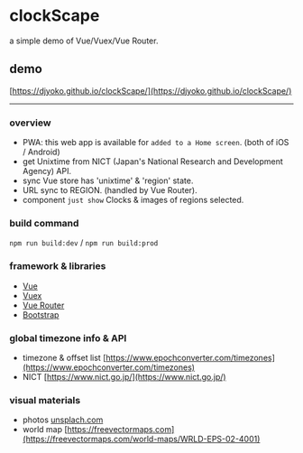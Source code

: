 # clockScape
a simple demo of Vue/Vuex/Vue Router.

## demo
[https://djyoko.github.io/clockScape/](https://djyoko.github.io/clockScape/)

----------

### overview
- PWA: this web app is available for `added to a Home screen`. (both of iOS / Android)
- get Unixtime from NICT (Japan's National Research and Development Agency) API.
- sync Vue store has 'unixtime' & 'region' state.
- URL sync to REGION. (handled by Vue Router).
- component  `just show`  Clocks & images of regions selected.

### build command
`npm run build:dev` / `npm run build:prod`

### framework & libraries
- [Vue](https://vuejs.org/)
- [Vuex](https://vuex.vuejs.org/)
- [Vue Router](https://router.vuejs.org/)
- [Bootstrap](https://getbootstrap.com/)

### global timezone info & API
- timezone & offset list [https://www.epochconverter.com/timezones](https://www.epochconverter.com/timezones)
- NICT [https://www.nict.go.jp/](https://www.nict.go.jp/)

### visual materials
- photos [unsplach.com](https://unsplash.com/)
- world map [https://freevectormaps.com](https://freevectormaps.com/world-maps/WRLD-EPS-02-4001)
